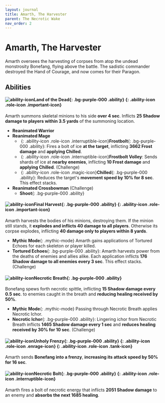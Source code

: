 ```yaml
---
layout: journal
title: Amarth, The Harvester
parent: The Necrotic Wake
nav_order: 2
---
```


# Amarth, The Harvester

Amarth oversees the harvesting of corpses from atop the undead monstrosity Bonefang, flying above the battle. The sadistic commander destroyed the Hand of Courage, and now comes for their Paragon.

## Abilities

#### ![ability-icon](https://wow.zamimg.com/images/wow/icons/large/spell_shadow_nightofthedead.jpg)**Land of the Dead**{: .bg-purple-000 .ability}*&nbsp;*{: .ability-icon .role-icon .important-icon}
  Amarth summons skeletal minions to his side **over 4 sec**. Inflicts **25 Shadow damage to players within 3.5 yards** of the summoning location.
  - **Reanimated Warrior**
  - **Reanimated Mage**
    - *&nbsp;*{: .ability-icon .role-icon .interruptible-icon}**Frostbolt**{: .bg-purple-000 .ability}: Fires a bolt of ice **at the target**, inflicting **3662 Frost damage** and **applying Chilled**.
    - *&nbsp;*{: .ability-icon .role-icon .interruptible-icon}**Frostbolt Volley**: Sends shards of ice at **nearby enemies**, inflicting **10 Frost damage** and **applying Chilled**. (Challenge)
    - *&nbsp;*{: .ability-icon .role-icon .magic-icon}**Chilled**{: .bg-purple-000 .ability}: Reduces the target's **movement speed by 10% for 8 sec**. This effect stacks.
  - **Reanimated Crossbowman** (Challenge)
    - **Shoot**{: .bg-purple-000 .ability}

#### ![ability-icon](https://wow.zamimg.com/images/wow/icons/large/spell_necro_deathlyecho.jpg)**Final Harvest**{: .bg-purple-000 .ability}*&nbsp;*{: .ability-icon .role-icon .important-icon}
Amarth harvests the bodies of his minions, destroying them.
If the minion still stands, it **explodes and inflicts 40 damage to all players**. Otherwise its corpse explodes, inflicting **40 damage only to players within 8 yards**.
  - **Mythic Mode**{: .mythic-mode} Amarth gains applications of Tortured Echoes for each skeleton or player killed.
  - **Tortured Echoes**{: .bg-purple-000 .ability}: Amarth harvests power from the deaths of enemies and allies alike. Each application inflicts **176 Shadow damage to all enemies every 3 sec**.
  This effect stacks. (Challenge)

#### ![ability-icon](https://wow.zamimg.com/images/wow/icons/large/spell_necro_inevitableend.jpg)**Necrotic Breath**{: .bg-purple-000 .ability}
Bonefang spews forth necrotic spittle, inflicting **15 Shadow damage every 0.5 sec**. to enemies caught in the breath and **reducing healing received by 50%**.
  - **Mythic Mode**{: .mythic-mode} Passing through Necrotic Breath applies Necrotic Ichor.
  - **Necrotic Ichor**{: .bg-purple-000 .ability}: Lingering ichor from Necrotic Breath inflicts **1465 Shadow damage every 1 sec** and **reduces healing received by 30% for 10 sec**. (Challenge)

#### ![ability-icon](https://wow.zamimg.com/images/wow/icons/large/spell_shadow_unholyfrenzy.jpg)**Unholy Frenzy**{: .bg-purple-000 .ability}*&nbsp;*{: .ability-icon .role-icon .enrage-icon}*&nbsp;*{: .ability-icon .role-icon .tank-icon}
Amarth sends **Bonefang into a frenzy**, **increasing its attack speed by 50% for 16 sec**.

#### ![ability-icon](https://wow.zamimg.com/images/wow/icons/large/spell_necro_voodooblast.jpg)**Necrotic Bolt**{: .bg-purple-000 .ability}*&nbsp;*{: .ability-icon .role-icon .interruptible-icon}
Amarth fires a bolt of necrotic energy that inflicts **2051 Shadow damage** to an enemy and **absorbs the next 1685 healing**.
